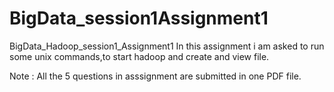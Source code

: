# BigData_session1Assignment1
BigData_Hadoop_session1_Assignment1
In this assignment i am asked to run some unix commands,to start hadoop and create and view file.


Note : All the 5 questions in asssignment are submitted in one PDF file.
